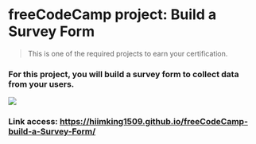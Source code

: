 # freeCodeCamp project: Build a Survey Form
> This is one of the required projects to earn your certification.

### For this project, you will build a survey form to collect data from your users.

<img src="https://designingforuncertainty.com/wp-content/uploads/2020/07/maxresdefault-80.jpg">

### Link access: https://hiimking1509.github.io/freeCodeCamp-build-a-Survey-Form/
